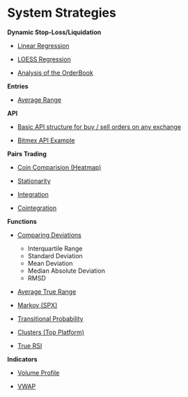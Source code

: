 # System Strategies


**Dynamic Stop-Loss/Liquidation**

- [Linear Regression](https://github.com/369geofreeman/system_strategies/blob/main/Stop_loss_detection/Linear_Regression_for_Stops/linear_regression.ipynb)

- [LOESS Regression](https://github.com/369geofreeman/system_strategies/blob/main/Stop_loss_detection/LOESS_for_stops/LOESS_for_stops.ipynb)

- [Analysis of the OrderBook](https://github.com/369geofreeman/system_strategies/blob/main/Stop_loss_detection/LOESS_for_stops/order_book_inflow.ipynb)

**Entries**

- [Average Range](https://github.com/369geofreeman/system_strategies/blob/main/entries/average_range_entries.py)

**API**

- [Basic API structure for buy / sell orders on any exchange](https://github.com/369geofreeman/system_strategies/blob/main/API/buy_sell_exchange.py)

- [Bitmex API Example](https://github.com/369geofreeman/system_strategies/blob/main/API/bitmex_api_exp.py)

**Pairs Trading**

- [Coin Comparision (Heatmap)](https://github.com/369geofreeman/system_strategies/blob/main/pairs_trading/coin_compaire.py)

- [Stationarity](https://github.com/369geofreeman/system_strategies/blob/main/pairs_trading/stationarity.py)

- [Integration](https://github.com/369geofreeman/system_strategies/blob/main/pairs_trading/integration.py)

- [Cointegration](https://github.com/369geofreeman/system_strategies/blob/main/pairs_trading/cointegration.py)

**Functions**

- [Comparing Deviations](https://github.com/369geofreeman/system_strategies/blob/main/functions/comparing_deviations/)
    - Interquartile Range
    - Standard Deviation
    - Mean Deviation
    - Median Absolute Deviation
    - RMSD

- [Average True Range](https://github.com/369geofreeman/system_strategies/blob/main/functions/average_true_range.py)

- [Markov (SPX)](https://github.com/369geofreeman/system_strategies/blob/main/functions/markov_spx)

- [Transitional Probability](https://github.com/369geofreeman/system_strategies/blob/main/functions/transitional_probability.py)

- [Clusters (Top Platform)](https://github.com/369geofreeman/system_strategies/blob/main/functions/clusters.py)

- [True RSI](https://github.com/369geofreeman/system_strategies/blob/main/functions/true_rsi.py)

**Indicators**

- [Volume Profile](https://github.com/369geofreeman/system_strategies/blob/main/indicators/volume_profile.py)

- [VWAP](https://github.com/369geofreeman/system_strategies/blob/main/indicators/vwap.py)